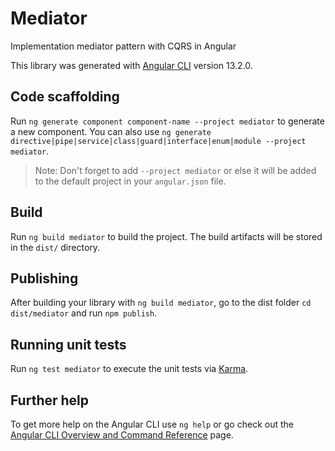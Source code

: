 # Mediator

Implementation mediator pattern with CQRS in Angular

This library was generated with [Angular CLI](https://github.com/angular/angular-cli) version 13.2.0.

## Code scaffolding

Run `ng generate component component-name --project mediator` to generate a new component. You can also use `ng generate directive|pipe|service|class|guard|interface|enum|module --project mediator`.
> Note: Don't forget to add `--project mediator` or else it will be added to the default project in your `angular.json` file. 

## Build

Run `ng build mediator` to build the project. The build artifacts will be stored in the `dist/` directory.

## Publishing

After building your library with `ng build mediator`, go to the dist folder `cd dist/mediator` and run `npm publish`.

## Running unit tests

Run `ng test mediator` to execute the unit tests via [Karma](https://karma-runner.github.io).

## Further help

To get more help on the Angular CLI use `ng help` or go check out the [Angular CLI Overview and Command Reference](https://angular.io/cli) page.
